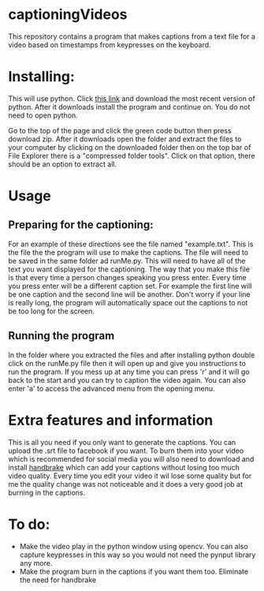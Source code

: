 # captioningVideos
This repository contains a program that makes captions from a text file for a video based on timestamps from keypresses on the keyboard.

<h1>Installing:</h1>
<p>This will use python. Click <a href = 'https://www.python.org/downloads/'>this link</a> and download the most recent version of python. After it downloads install the program and continue on. You do not need to open python.</p>

<p>Go to the top of the page and click the green code button then press download zip. After it downloads open the folder and extract the files to your computer by clicking on the downloaded folder then on the top bar of File Explorer there is a "compressed folder tools". Click on that option, there should be an option to extract all.<p>

<h1>Usage</h1>
<h2>Preparing for the captioning:</h2>
<p>For an example of these directions see the file named "example.txt". This is the file the the program will use to make the captions. The file will need to be saved in the same folder ad runMe.py. This will need to have all of the text you want displayed for the captioning. The way that you make this file is that every time a person changes speaking you press enter. Every time you press enter will be a different caption set. For example the first line will be one caption and the second line will be another. Don't worry if your line is really long, the program will automatically space out the captions to not be too long for the screen.</p>

<h2>Running the program</h2>
<p>In the folder where you extracted the files and after installing python double click on the runMe.py file then it will open up and give you instructions to run the program. If you mess up at any time you can press 'r' and it will go back to the start and you can try to caption the video again. You can also enter 'a' to access the advanced menu from the opening menu.</p>

<h1>Extra features and information</h1>

<p>This is all you need if you only want to generate the captions. You can upload the .srt file to facebook if you want. To burn them into your video which is recommended for social media you will also need to download and install <a href = 'https://handbrake.fr/downloads.php'>handbrake</a> which can add your captions without losing too much video quality. Every time you edit your video it wil lose some quality but for me the quality change was not noticeable and it does a very good job at burning in the captions.</p>

<h1>To do:</h1>
<ul>
  <li>Make the video play in the python window using opencv. You can also capture keypresses in this way so you would not need the pynput library any more.
  <li>Make the program burn in the captions if you want them too. Eliminate the need for handbrake
</ul>
